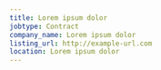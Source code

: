 ```yaml
---
title: Lorem ipsum dolor
jobtype: Contract
company_name: Lorem ipsum dolor
listing_url: http://example-url.com
location: Lorem ipsum dolor
---
```


